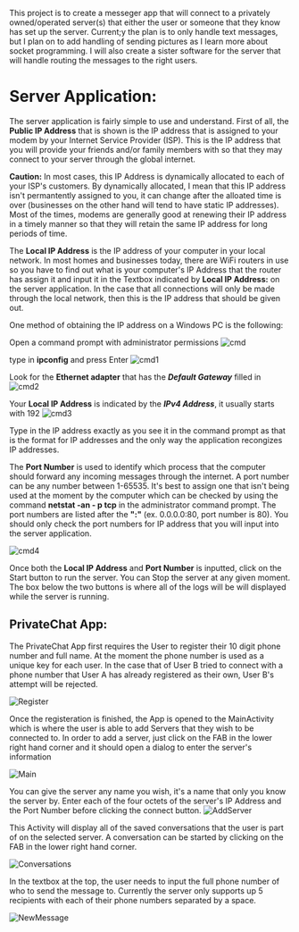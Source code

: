 This project is to create a messeger app that will connect to a privately owned/operated server(s) that either the user or someone
that they know has set up the server. Current;y the plan is to only handle text messages, but I plan on to add handling of sending
pictures as I learn more about socket programming. I will also create a sister software for the server that will handle routing the
messages to the right users.


# Server Application:
The server application is fairly simple to use and understand. First of all, the **Public IP Address** that is shown is the IP address that is assigned to your modem by your Internet Service Provider (ISP). This is the IP address that you will provide your friends and/or family members with so that they may connect to your server through the global internet. 

**Caution:** In most cases, this IP Address is dynamically allocated to each of your ISP's customers. By dynamically allocated, I mean that this IP address isn't permantently assigned to you, it can change after the alloated time is over (businesses on the other hand will tend to have static IP addresses). Most of the times, modems are generally good at renewing their IP address in a timely manner so that they will retain the same IP address for long periods of time. 

The **Local IP Address** is the IP address of your computer in your local network. In most homes and businesses today, there are WiFi routers in use so you have to find out what is your computer's IP Address that the router has assign it and input it in the Textbox indicated by **Local IP Address:** on the server application. In the case that all connections will only be made through the local network, then this is the IP address that should be given out.

One method of obtaining the IP address on a Windows PC is the following:

Open a command prompt with administrator permissions
![cmd](/Readmeimgs/cmd.png)

type in **ipconfig** and press Enter
![cmd1](/Readmeimgs/cmd1.png)

Look for the **Ethernet adapter** that has the ***Default Gateway*** filled in
![cmd2](/Readmeimgs/cmd2.png)

Your **Local IP Address** is indicated by the ***IPv4 Address***, it usually starts with 192
![cmd3](/Readmeimgs/cmd3.png)

Type in the IP address exactly as you see it in the command prompt as that is the format for IP addresses and the only way the application recongizes IP addresses.

The **Port Number** is used to identify which process that the computer should forward any incoming messages through the internet. A port number can be any number between 1-65535. It's best to assign one that isn't being used at the moment by the computer which can be checked by using the command **netstat -an - p tcp** in the administrator command prompt. The port numbers are listed after the **":"** (ex. 0.0.0.0:80, port number is 80). You should only check the port numbers for IP address that you will input into the server application.

![cmd4](/Readmeimgs/cmd4.png)

Once both the **Local IP Address** and **Port Number** is inputted, click on the Start button to run the server. You can Stop the server at any given moment. The box below the two buttons is where all of the logs will be will displayed while the server is running.

## PrivateChat App:
The PrivateChat App first requires the User to register their 10 digit phone number and full name. At the moment the phone number is used as a unique key for each user. In the case that of User B tried to connect with a phone number that User A has already registered as their own, User B's attempt will be rejected.

![Register](/Readmeimgs/Register.png)

Once the registeration is finished, the App is opened to the MainActivity which is where the user is able to add Servers that they wish to be connected to. In order to add a server, just click on the FAB in the lower right hand corner and it should open a dialog to enter the server's information

![Main](/Readmeimgs/Main.png)

You can give the server any name you wish, it's a name that only you know the server by. Enter each of the four octets of the server's IP Address and the Port Number before clicking the connect button.
![AddServer](/Readmeimgs/AddServer.png)

This Activity will display all of the saved conversations that the user is part of on the selected server. A conversation can be started by clicking on the FAB in the lower right hand corner.

![Conversations](/Readmeimgs/Conversations.png)

In the textbox at the top, the user needs to input the full phone number of who to send the message to. Currently the server only supports up 5 recipients with each of their phone numbers separated by a space.

![NewMessage](/Readmeimgs/NewMessage.png)
